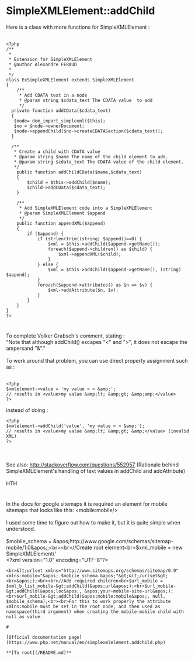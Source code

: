 # SimpleXMLElement::addChild



Here is a class with more functions for SimpleXMLElement :<br><br>

```
<?php
/**
 *
 * Extension for SimpleXMLElement
 * @author Alexandre FERAUD
 *
 */
class ExSimpleXMLElement extends SimpleXMLElement
{
    /**
     * Add CDATA text in a node
     * @param string $cdata_text The CDATA value  to add
     */
  private function addCData($cdata_text)
  {
   $node= dom_import_simplexml($this);
   $no = $node->ownerDocument;
   $node->appendChild($no->createCDATASection($cdata_text));
  }

  /**
   * Create a child with CDATA value
   * @param string $name The name of the child element to add.
   * @param string $cdata_text The CDATA value of the child element.
   */
    public function addChildCData($name,$cdata_text)
    {
        $child = $this->addChild($name);
        $child->addCData($cdata_text);
    }

    /**
     * Add SimpleXMLElement code into a SimpleXMLElement
     * @param SimpleXMLElement $append
     */
    public function appendXML($append)
    {
        if ($append) {
            if (strlen(trim((string) $append))==0) {
                $xml = $this->addChild($append->getName());
                foreach($append->children() as $child) {
                    $xml->appendXML($child);
                }
            } else {
                $xml = $this->addChild($append->getName(), (string) $append);
            }
            foreach($append->attributes() as $n => $v) {
                $xml->addAttribute($n, $v);
            }
        }
    }
}
?>
```
  

#

To complete Volker Grabsch&apos;s comment, stating :<br>"Note that although addChild() escapes "&lt;" and "&gt;", it does not escape the ampersand "&amp;"."<br><br>To work around that problem, you can use direct property assignment such as :<br><br>

```
<?php
$xmlelement->value = 'my value < > &amp;';
// results in <value>my value &amp;lt; &amp;gt; &amp;amp;</value>
?>
```


instead of doing :



```
<?php
$xmlelement->addChild('value', 'my value < > &amp;');
// results in <value>my value &amp;lt; &amp;gt; &amp;</value> (invalid XML)
?>
```
<br><br>See also: http://stackoverflow.com/questions/552957 (Rationale behind SimpleXMLElement&apos;s handling of text values in addChild and addAttribute)<br><br>HTH  

#

In the docs for google sitemaps it is required an element for mobile sitemaps that looks like this: &lt;mobile:mobile/&gt;<br><br>I used some time to figure out how to make it, but it is quite simple when understood.<br><br>$mobile_schema = &apos;http://www.google.com/schemas/sitemap-mobile/1.0&apos;;<br><br>//Create root element<br>$xml_mobile = new SimpleXMLElement(&apos;<br>&lt;?xml version="1.0" encoding="UTF-8"?>
```
<br>&lt;urlset xmlns="http://www.sitemaps.org/schemas/sitemap/0.9" xmlns:mobile="&apos;.$mobile_schema.&apos;"&gt;&lt;/urlset&gt;<br>&apos;);<br><br>//Add required children<br>$url_mobile = $xml_b_list_mobile-&gt;addChild(&apos;url&apos;);<br>$url_mobile-&gt;addChild(&apos;loc&apos;, &apos;your-mobile-site-url&apos;);<br>$url_mobile-&gt;addChild(&apos;mobile:mobile&apos;, null, $mobile_schema);<br><br>For this to work properly the attribute xmlns:mobile must be set in the root node, and then used as namespace(third argument) when creating the mobile:mobile child with null as value.  

#

[Official documentation page](https://www.php.net/manual/en/simplexmlelement.addchild.php)

**[To root](/README.md)**